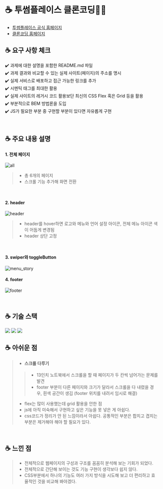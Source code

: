 # ☕ **투썸플레이스 클론코딩**🍮✨
- [투썸플레이스 공식 홈페이지](https://www.twosome.co.kr/main.do)
- [클론코딩 홈페이지](https://64c3a5c4c0ad766d12b18d55--snazzy-crisp-cfab80.netlify.app/)

## ☕ **요구 사항 체크**
✔️ 과제에 대한 설명을 포함한 README.md 파일 <br>
✔️ 과제 결과와 비교할 수 있는 실제 사이트(페이지)의 주소를 명시<br>
✔️ 실제 서비스로 배포하고 접근 가능한 링크를 추가<br>
✔️ 시멘틱 태그를 최대한 활용<br>
✔️ 실제 사이트의 레거시 코드 활용보단 최신의 CSS Flex 혹은 Grid 등을 활용<br />
✔️ 부분적으로 BEM 방법론을 도입<br>
✔️ JS가 필요한 부분 중 구현할 부분이 있다면 자유롭게 구현

<br>

## ☕ **주요 내용 설명**
#### 1. 전체 페이지
![all](https://github.com/moonyah/moonyah.github.io/assets/51106050/99b54601-1076-43b2-9cc2-9e1847a0a5b0)
> - 총 6개의 페이지
>- 스크롤 기능 추가해 화면 전환
<br>

#### **2. header**
![header](https://github.com/moonyah/moonyah.github.io/assets/51106050/19c3e89c-0f14-40f3-995d-7318c13de623)
> - header를 hover하면 로고와 메뉴와 언어 설정 아이콘, 전체 메뉴 아이콘 색이 어둡게 변경됨
> - header 상단 고정
<br>

#### **3. swiper와 toggleButton**
![menu_story](https://github.com/moonyah/moonyah.github.io/assets/51106050/86369778-b063-455d-8d7f-90c658f357d9)
<br>

#### **4. footer**
![footer](https://github.com/moonyah/moonyah.github.io/assets/51106050/15ef8658-bfe9-43d9-89fd-ebb6935ea948)

<br>

## ☕ **기술 스택**
<img src="https://img.shields.io/badge/html5-E34F26?style=for-the-badge&logo=html5&logoColor=white">
<img src="https://img.shields.io/badge/css3-1572B6?style=for-the-badge&logo=css3&logoColor=white">
<img src="https://img.shields.io/badge/JavaScript-F7DF1E?style=for-the-badge&logo=JavaScript&logoColor=white">

<br>

## ☕ **아쉬운 점**
> - #### 스크롤 다루기
>>- 13인치 노트북에서 스크롤을 할 때 페이지가 두 칸씩 넘어가는 문제를 발견
>>- footer 부분이 다른 페이지와 크기가 달라서 스크롤을 다 내렸을 경우, 흰색 공간이 생김 (footer 위치를 내려서 임시로 해결)
> - flex는 많이 사용했는데 grid 활용을 안한 점
> - js에 아직 미숙해서 구현하고 싶은 기능을 못 넣은 게 아쉽다. 
> - css코드가 정리가 안 된 느낌이라서 아쉽다. 공통적인 부분은 합치고 겹치는 부분은 제거해야 해야 할 필요가 있다.

<br>

## ☕ **느낀 점**
> - 전체적으로 웹페이지의 구성과 구조를 꼼꼼히 분석해 보는 기회가 되었다. 
> - 전체적으로 간단해 보이는 것도 기능 구현이 생각보다 쉽지 않다.  
> - CSS부분에서 하나의 기능도 여러 가지 방식을 시도해 보고 더 편리하고 효율적인 것을 비교해 봐야겠다.



